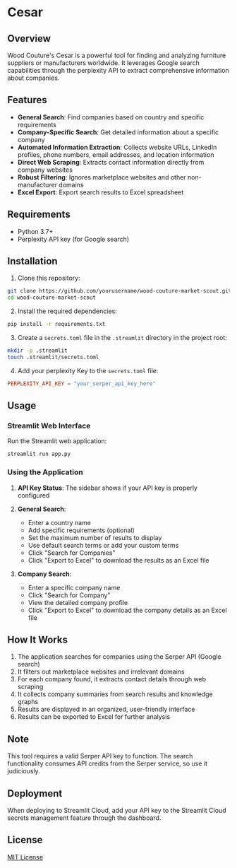# Cesar

## Overview
Wood Couture's Cesar is a powerful tool for finding and analyzing furniture suppliers or manufacturers worldwide. It leverages Google search capabilities through the perplexity API to extract comprehensive information about companies.

## Features
- **General Search**: Find companies based on country and specific requirements
- **Company-Specific Search**: Get detailed information about a specific company
- **Automated Information Extraction**: Collects website URLs, LinkedIn profiles, phone numbers, email addresses, and location information
- **Direct Web Scraping**: Extracts contact information directly from company websites
- **Robust Filtering**: Ignores marketplace websites and other non-manufacturer domains
- **Excel Export**: Export search results to Excel spreadsheet

## Requirements
- Python 3.7+
- Perplexity API key (for Google search)

## Installation

1. Clone this repository:
```bash
git clone https://github.com/yourusername/wood-couture-market-scout.git
cd wood-couture-market-scout
```

2. Install the required dependencies:
```bash
pip install -r requirements.txt
```

3. Create a `secrets.toml` file in the `.streamlit` directory in the project root:
```bash
mkdir -p .streamlit
touch .streamlit/secrets.toml
```

4. Add your perplexity Key to the `secrets.toml` file:
```toml
PERPLEXITY_API_KEY = "your_serper_api_key_here"
```

## Usage

### Streamlit Web Interface
Run the Streamlit web application:
```bash
streamlit run app.py
```

### Using the Application

1. **API Key Status**: The sidebar shows if your API key is properly configured
2. **General Search**:
   - Enter a country name
   - Add specific requirements (optional)
   - Set the maximum number of results to display
   - Use default search terms or add your custom terms
   - Click "Search for Companies"
   - Click "Export to Excel" to download the results as an Excel file

3. **Company Search**:
   - Enter a specific company name
   - Click "Search for Company"
   - View the detailed company profile
   - Click "Export to Excel" to download the company details as an Excel file

## How It Works

1. The application searches for companies using the Serper API (Google search)
2. It filters out marketplace websites and irrelevant domains
3. For each company found, it extracts contact details through web scraping
4. It collects company summaries from search results and knowledge graphs
5. Results are displayed in an organized, user-friendly interface
6. Results can be exported to Excel for further analysis

## Note
This tool requires a valid Serper API key to function. The search functionality consumes API credits from the Serper service, so use it judiciously.

## Deployment
When deploying to Streamlit Cloud, add your API key to the Streamlit Cloud secrets management feature through the dashboard.

## License
[MIT License](LICENSE) 


